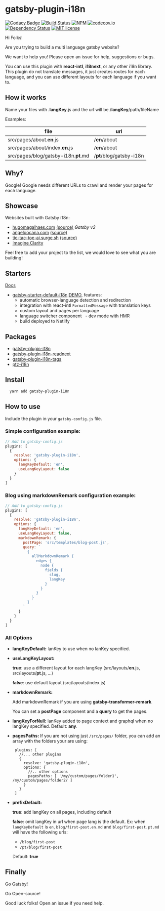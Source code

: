 # gatsby-plugin-i18n

[![Codacy Badge](https://api.codacy.com/project/badge/Grade/0b3a917c0cb9433cb12eec33b989c723)](https://www.codacy.com/app/angeloocana/gatsby-plugin-i18n?utm_source=github.com&utm_medium=referral&utm_content=angeloocana/gatsby-plugin-i18n&utm_campaign=badger)
[![Build Status](https://travis-ci.org/angeloocana/gatsby-plugin-i18n.svg?branch=master)](https://travis-ci.org/angeloocana/gatsby-plugin-i18n)
[![NPM](https://img.shields.io/npm/v/gatsby-plugin-i18n.svg)](https://www.npmjs.com/package/gatsby-plugin-i18n)
[![codecov.io](http://codecov.io/github/angeloocana/gatsby-plugin-i18n/coverage.svg)](http://codecov.io/github/angeloocana/gatsby-plugin-i18n)
[![Dependency Status](https://gemnasium.com/angeloocana/gatsby-plugin-i18n.svg)](https://gemnasium.com/angeloocana/gatsby-plugin-i18n)
[![MIT license](http://img.shields.io/badge/license-MIT-brightgreen.svg)](http://opensource.org/licenses/MIT)

Hi Folks!

Are you trying to build a multi language gatsby website?

We want to help you! Please open an issue for help, suggestions or bugs.

You can use this plugin with **react-intl**, **i18next**, or any other i18n library. This plugin do not translate messages, it just creates routes for each language, and you can use different layouts for each language if you want to.

## How it works

Name your files with .**langKey**.js and the url will be /**langKey**/path/fileName

Examples:

file | url
-- | --
src/pages/about.**en**.js | /**en**/about
src/pages/about/index.**en**.js | /**en**/about
src/pages/blog/gatsby-i18n.**pt**.md | /**pt**/blog/gatsby-i18n

## Why?

Google! Google needs different URLs to crawl and render your pages for each language.


## Showcase

Websites built with Gatsby i18n:
* [hugomagalhaes.com](https://www.hugomagalhaes.com) [(source)](https://github.com/hugomn/hugomagalhaes.com) *Gatsby v2*
* [angeloocana.com](https://angeloocana.com) [(source)](https://github.com/angeloocana/angeloocana)
* [tic-tac-toe-ai.surge.sh](https://tic-tac-toe-ai.surge.sh) [(source)](https://github.com/angeloocana/tic-tac-toe-ai)
* [Imagine Clarity](https://imagineclarity.com)

Feel free to add your project to the list, we would love to see what you are building!

## Starters

[Docs](https://www.gatsbyjs.org/docs/gatsby-starters/)
  * [gatsby-starter-default-i18n](https://github.com/angeloocana/gatsby-plugin-i18n/tree/master/packages/gatsby-starter-default-i18n) [DEMO](https://gatsby-starter-default-i18n.netlify.com), features:
    - automatic browser-language detection and redirection
    - integration with react-intl `FormattedMessage` with translation keys
    - custom layout and pages per language
    - language switcher component
    - dev mode with HMR
    - build deployed to Netlify


## Packages

  * [gatsby-plugin-i18n](https://github.com/angeloocana/gatsby-plugin-i18n/tree/master/packages/gatsby-plugin-i18n)
  * [gatsby-plugin-i18n-readnext](https://github.com/angeloocana/gatsby-plugin-i18n/tree/master/packages/gatsby-plugin-i18n-readnext)
  * [gatsby-plugin-i18n-tags](https://github.com/angeloocana/gatsby-plugin-i18n/tree/master/packages/gatsby-plugin-i18n-tags)
  * [ptz-i18n](https://github.com/angeloocana/gatsby-plugin-i18n/tree/master/packages/ptz-i18n)


## Install
```bash
  yarn add gatsby-plugin-i18n
```


## How to use
Include the plugin in your `gatsby-config.js` file.

### Simple configuration example:
```javascript
// Add to gatsby-config.js
plugins: [
  {
    resolve: 'gatsby-plugin-i18n',
    options: {        
      langKeyDefault: 'en',
      useLangKeyLayout: false
    }
  }
]
```

### Blog using **markdownRemark** configuration example:
```javascript
// Add to gatsby-config.js
plugins: [
  {
    resolve: 'gatsby-plugin-i18n',
    options: {        
      langKeyDefault: 'en',
      useLangKeyLayout: false,
      markdownRemark: {
        postPage: 'src/templates/blog-post.js',
        query: `
          {
            allMarkdownRemark {
              edges {
                node {
                  fields {
                    slug,
                    langKey
                  }
                }
              }
            }
          }
        `
      }
    }
  }
]
```

### All Options

* **langKeyDefault:**
lanKey to use when no lanKey specified.

* **useLangKeyLayout:**

  **true**: use a different layout for each langKey (src/layouts/**en**.js, src/layouts/**pt**.js, ...)

  **false**: use default layout (src/layouts/index.js)

* **markdownRemark:**

  Add markdownRemark if you are using **gatsby-transformer-remark**.

  You can set a **postPage** component and a **query** to get the pages.

* **langKeyForNull:**
  lanKey added to page context and graphql when no langKey specified. Default: **any**.

* **pagesPaths:**
   If you are not using just `/src/pages/` folder, you can add an array with the folders your are using:
   ```
    plugins: [
      //... other plugins
      {
        resolve: 'gatsby-plugin-i18n',
        options: {        
          //.. other options
          pagesPaths: [ '/my/custom/pages/folder1', /my/custom/pages/folder2/ ]
        }
      }
    ]
   ```

* **prefixDefault:**

  **true**: add langKey on all pages, including default

  **false**: omit langKey in url when page lang is the default. 
    Ex: when `langKeyDefault` is `en`, `blog/first-post.en.md` and `blog/first-post.pt.md` will have the following urls:
    - `/blog/first-post` 
    - `/pt/blog/first-post`

  Default: **true**
     
   
## Finally

Go Gatsby!

Go Open-source!

Good luck folks! Open an issue if you need help.
